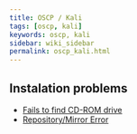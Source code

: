 ```yaml
---
title: OSCP / Kali
tags: [oscp, kali]
keywords: oscp, kali
sidebar: wiki_sidebar
permalink: oscp_kali.html
---
```


## Instalation problems
* [Fails to find CD-ROM drive](https://superuser.com/a/962993)
* [Repository/Mirror Error](https://null-byte.wonderhowto.com/how-to/fix-kali-2016-repository-mirror-error-0170262/)
